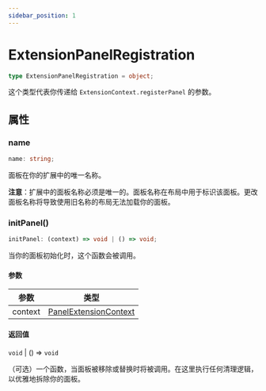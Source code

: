 ```yaml
---
sidebar_position: 1
---
```


# ExtensionPanelRegistration

```typescript
type ExtensionPanelRegistration = object;
```

这个类型代表你传递给 `ExtensionContext.registerPanel` 的参数。

## 属性

### name

```typescript
name: string;
```

面板在你的扩展中的唯一名称。

**注意**：扩展中的面板名称必须是唯一的。面板名称在布局中用于标识该面板。更改面板名称将导致使用旧名称的布局无法加载你的面板。

### initPanel()

```typescript
initPanel: (context) => void | () => void;
```

当你的面板初始化时，这个函数会被调用。

#### 参数

| 参数 | 类型 |
| --- | --- |
| context | [PanelExtensionContext](/extension-api/type-aliases/PanelExtensionContext) |

#### 返回值

`void` | () => `void`

（可选）一个函数，当面板被移除或替换时将被调用。在这里执行任何清理逻辑，以优雅地拆除你的面板。
